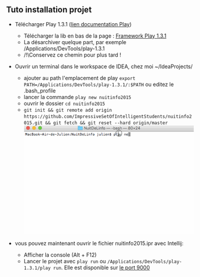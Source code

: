 ## Tuto installation projet

- Télécharger Play 1.3.1 ([lien documentation Play](https://www.playframework.com/documentation/1.3.x/home))

  - Télécharger la lib en bas de la page  : [Framework Play 1.3.1](https://www.playframework.com/download)
  - La désarchiver quelque part, par exemple /Applications/DevTools/play-1.3.1
  - /!\Conservez ce chemin pour plus tard !


- Ouvrir un terminal dans le workspace de IDEA, chez moi ~/IdeaProjects/
    - ajouter au path l'emplacement de play `export PATH=/Applications/DevTools/play-1.3.1/:$PATH` ou editez le .bash_profile
    - lancer la commande `play new nuitinfo2015`
    - ouvrir le dossier `cd nuitinfo2015`
    - ``git init && git remote add origin https://github.com/ImpressiveSetOfIntelligentStudents/nuitinfo2015.git && git fetch && git reset --hard origin/master ``
    ![gif1](/tuto/gif1.gif)
    
  
- vous pouvez maintenant ouvrir le fichier nuitinfo2015.ipr avec Intellij:
    - Afficher la console (Alt + F12)
    - Lancer le projet avec `play run` ou `/Applications/DevTools/play-1.3.1/play run`. Elle est disponible sur [le port 9000](http://localhost:9000/)
